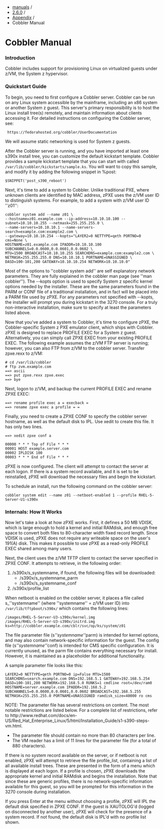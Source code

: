 
<!-- begin content -->

<div id="wrap" class="container">
 <div class="row">
  <div class="span8">
<ul class="breadcrumb"><li><a href="/manuals">manuals</a> <span class="divider">/</span></li><li><a href="/manuals/2.6.0">2.6.0</a> <span class="divider">/</span></li><li><a href="/manuals/2.6.0/Appendix">Appendix</a> <span class="divider">/</span></li><li class="active">Cobbler Manual</li></ul>
   <h1>Cobbler Manual</h1>
<h3>Introduction</h3>

<p>Cobbler includes support for provisioning Linux on virtualized guests under z/VM, the System z hypervisor.</p>

<h3>Quickstart Guide</h3>

<p>To begin, you need to first configure a Cobbler server.  Cobbler can be run on any Linux system accessible by the mainframe, including an x86 system or another System z guest.  This server's primary responsibility is to host the Linux install tree(s) remotely, and maintain information about clients accessing it.  For detailed instructions on configuring the Cobbler server, see:</p>

<pre><code> https://fedorahosted.org/cobbler/UserDocumentation
</code></pre>

<p>We will assume static networking is used for System z guests.</p>

<p>After the Cobbler server is running, and you have imported at least one s390x install tree, you can customize the default kickstart template.  Cobbler provides a sample kickstart template that you can start with called <code>/var/lib/cobbler/kickstarts/sample.ks</code>.  You will want to copy this sample, and modify it by adding the following snippet in %post:</p>

<pre><code>$SNIPPET('post_s390_reboot')
</code></pre>

<p>Next, it's time to add a system to Cobbler.  Unlike traditional PXE, where unknown clients are identified by MAC address, zPXE uses the z/VM user ID to distinguish systems.  For example, to add a system with z/VM user ID ''z01'':</p>

<pre><code>cobbler system add --name z01 \
--hostname=z01.example.com --ip-address=10.10.10.100 --subnet=10.10.10.255 --netmask=255.255.255.0 \
--name-servers=10.10.10.1 --name-servers-search=example.com:example2.com \
--gateway=10.10.10.254 --kopts="LAYER2=0 NETTYPE=qeth PORTNO=0 cms=None \
HOSTNAME=z01.example.com IPADDR=10.10.10.100 SUBCHANNELS=0.0.0600,0.0.0601,0.0.0602 \
MTU=1500 BROADCAST=10.10.10.255 SEARCHDNS=example.com:example2.com \
NETMASK=255.255.255.0 DNS=10.10.10.1 PORTNAME=UNASSIGNED \
DASD=100-101,200 GATEWAY=10.10.10.254 NETWORK=10.10.10.0"
</code></pre>

<p>Most of the options to ''cobbler system add'' are self explanatory network parameters.  They are fully explained in the cobbler man page (see ''man cobbler'').  The --kopts option is used to specify System z specific kernel options needed by the installer.  These are the same parameters found in the PARM or CONF file of a traditional installation, and in fact will be placed into a PARM file used by zPXE.  For any parameters not specified with --kopts, the installer will prompt you during kickstart in the 3270 console.  For a truly non-interactive installation, make sure to specify at least the parameters listed above.</p>

<p>Now that you've added a system to Cobbler, it's time to configure zPXE, the Cobbler-specific System z PXE emulator client, which ships with Cobbler.  zPXE is designed to replace PROFILE EXEC for a System z guest.  Alternatively, you can simply call ZPXE EXEC from your existing PROFILE EXEC.  The following example assumes the z/VM FTP server is running; however, you can also FTP from z/VM to the cobbler server.  Transfer zpxe.rexx to z/VM:</p>

<pre><code># cd /var/lib/cobbler
# ftp zvm.example.com
==&gt; ascii
==&gt; put zpxe.rexx zpxe.exec
==&gt; bye
</code></pre>

<p>Next, logon to z/VM, and backup the current PROFILE EXEC and rename ZPXE EXEC:</p>

<pre><code>==&gt; rename profile exec a = execback =
==&gt; rename zpxe exec a profile = =
</code></pre>

<p>Finally, you need to create a ZPXE CONF to specify the cobbler server hostname, as well as the default disk to IPL.  Use xedit to create this file.  It has only two lines.</p>

<pre><code>==&gt; xedit zpxe conf a

00000 * * * Top of File * * *
00001 HOST example.server.com
00002 IPLDISK 100
00003 * * * End of File * * *
</code></pre>

<p>zPXE is now configured.  The client will attempt to contact the server at each logon.  If there is a system record available, and it is set to be reinstalled, zPXE will download the necessary files and begin the kickstart.</p>

<p>To schedule an install, run the following command on the cobbler server:</p>

<pre><code>cobbler system edit --name z01 --netboot-enabled 1 --profile RHEL-5-Server-U1-s390x
</code></pre>

<h3>Internals: How It Works</h3>

<p>Now let's take a look at how zPXE works.  First, it defines a 50 MB VDISK, which is large enough to hold a kernel and initial RAMdisk, and enough free space to convert both files to 80-character width fixed record length.  Since VDISK is used, zPXE does not require any writeable space on the user's 191(A) disk.  This makes it possible to use zPXE as a read-only PROFILE EXEC shared among many users.</p>

<p>Next, the client uses the z/VM TFTP client to contact the server specified in ZPXE CONF.  It attempts to retrieve, in the following order:</p>

<ol>
<li>/s390x/s_systemname, if found, the following files will be downloaded:

<ul>
<li>/s390x/s_systemname_parm</li>
<li>/s390x/s_systemname_conf</li>
</ul>
</li>
<li>/s390x/profile_list</li>
</ol>


<p>When netboot is enabled on the cobbler server, it places a file called s_''systemname'' (where ''systemname'' = z/VM user ID) into <code>/var/lib/tftpboot/s390x/</code> which contains the following lines:</p>

<pre><code>/images/RHEL-5-Server-U3-s390x/kernel.img
/images/RHEL-5-Server-U3-s390x/initrd.img
ks=http://cobbler.example.com/cblr/svc/op/ks/system/z01
</code></pre>

<p>The file parameter file (s<em>''systemname''</em>parm) is intended for kernel options, and may also contain network-specific information for the guest. The config file (s<em>''systemname''</em>conf) is intended for CMS specific configuration. It is currently unused, as the parm file contains everything necessary for install. However, it is maintained as a placeholder for additional functionality.</p>

<p>A sample parameter file looks like this:</p>

<pre><code>LAYER2=0 NETTYPE=qeth PORTNO=0 ip=False MTU=1500
SEARCHDNS=search.example.com DNS=192.168.5.1 GATEWAY=192.168.5.254
DASD=100-101,200 NETWORK=192.168.5.0 RUNKS=1 cmdline root=/dev/ram0
HOSTNAME=server.example.com IPADDR=192.168.5.2
SUBCHANNELS=0.0.0600,0.0.0601,0.0.0602 BROADCAST=192.168.5.255
NETMASK=255.255.255.0 PORTNAME=UNASSIGNED ramdisk_size=40000 ro cms
</code></pre>

<p>NOTE: The parameter file has several restrictions on content.  The most notable restrictions are listed below.  For a complete list of restrictions, refer to http://www.redhat.com/docs/en-US/Red_Hat_Enterprise_Linux/5/html/Installation_Guide/s1-s390-steps-vm.html.</p>

<ul>
<li>The parameter file should contain no more than 80 characters per line.</li>
<li>The VM reader has a limit of 11 lines for the parameter file (for a total of 880 characters).</li>
</ul>


<p>If there is no system record available on the server, or if netboot is not enabled, zPXE will attempt to retrieve the file profile_list, containing a list of all available install trees.  These are presented in the form of a menu which is displayed at each logon.  If a profile is chosen, zPXE downloads the appropriate kernel and initial RAMdisk and begins the installation.  Note that since these are generic profiles, there is no network-specific information available for this guest, so you will be prompted for this information in the 3270 console during installation.</p>

<p>If you press Enter at the menu without choosing a profile, zPXE will IPL the default disk specified in ZPXE CONF.  If the guest is XAUTOLOG'd (logged on disconnected by another user), zPXE will check for the presence of a system record.  If not found, the default disk is IPL'd with no profile list shown.</p>
